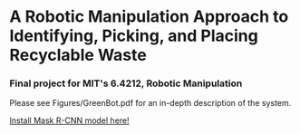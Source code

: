 # A Robotic Manipulation Approach to Identifying, Picking, and Placing Recyclable Waste
### Final project for MIT's 6.4212, Robotic Manipulation

Please see Figures/GreenBot.pdf for an in-depth description of the system.

[Install Mask R-CNN model here!](https://drive.google.com/file/d/1ND4X1mrsWMg_ggJNeK_YZb4vVIUs2hns/view?usp=sharing)

